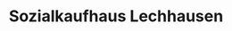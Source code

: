 ---
title: "Sozialkaufhaus Lechhausen"
url: /augsburg/sozialkaufhaus-lechhausen/
shop: Gebrauchtwaren
---